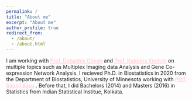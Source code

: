 ```yaml
---
permalink: /
title: "About me"
excerpt: "About me"
author_profile: true
redirect_from: 
  - /about/
  - /about.html
---
```


I am working with <a href="https://scholar.google.com/citations?user=L14IppEAAAAJ&hl=en" style="color:pink;"> Prof. Debashis Ghosh</a> and
<a href="http://csph.ucdenver.edu/Sites/Kechris/" style="color:pink;"> Prof. Katerina Kechris</a> on multiple topics such as Multiplex 
Imaging data Analysis and Gene Co-expression Network Analysis. I recieved Ph.D. in Biostatistics in 2020 from the Department of Biostatistics, 
University of Minnesota working with <a href="http://www.biostat.umn.edu/~saonli/" style="color:pink;"> Prof. Saonli Basu </a>.
Before that, I did Bachelors (2014) and Masters (2016) in Statistics from Indian Statistical Institue, Kolkata.
